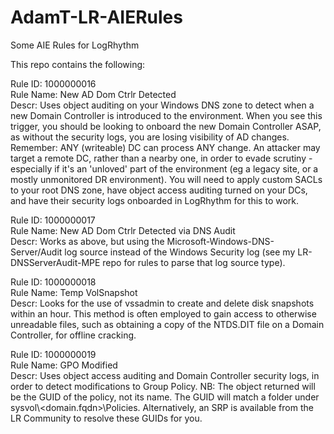 # AdamT-LR-AIERules
Some AIE Rules for LogRhythm  
  
This repo contains the following:  
  
Rule ID: 1000000016  
Rule Name: New AD Dom Ctrlr Detected  
Descr: Uses object auditing on your Windows DNS zone to detect when a new Domain Controller is introduced to the environment. When you see this trigger, you should be looking to onboard the new Domain Controller ASAP, as without the security logs, you are losing visibility of AD changes. Remember: ANY (writeable) DC can process ANY change. An attacker may target a remote DC, rather than a nearby one, in order to evade scrutiny - especially if it's an 'unloved' part of the environment (eg a legacy site, or a mostly unmonitored DR environment).  You will need to apply custom SACLs to your root DNS zone, have object access auditing turned on your DCs, and have their security logs onboarded in LogRhythm for this to work.  
  
Rule ID: 1000000017  
Rule Name: New AD Dom Ctrlr Detected via DNS Audit  
Descr: Works as above, but using the Microsoft-Windows-DNS-Server/Audit log source instead of the Windows Security log (see my LR-DNSServerAudit-MPE repo for rules to parse that log source type).  
  
  
Rule ID: 1000000018  
Rule Name: Temp VolSnapshot  
Descr: Looks for the use of vssadmin to create and delete disk snapshots within an hour. This method is often employed to gain access to otherwise unreadable files, such as obtaining a copy of the NTDS.DIT file on a Domain Controller, for offline cracking.  
  
Rule ID: 1000000019  
Rule Name: GPO Modified  
Descr: Uses object access auditing and Domain Controller security logs, in order to detect modifications to Group Policy. NB: The object returned will be the GUID of the policy, not its name. The GUID will match a folder under sysvol\\<domain.fqdn>\Policies. Alternatively, an SRP is available from the LR Community to resolve these GUIDs for you.
